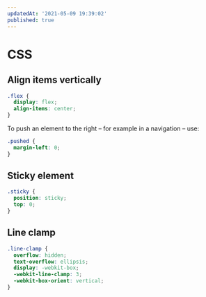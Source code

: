 ```yaml
---
updatedAt: '2021-05-09 19:39:02'
published: true
---
```


# CSS

## Align items vertically

```css
.flex {
  display: flex;
  align-items: center;
}
```

To push an element to the right – for example in a navigation – use:

```css
.pushed {
  margin-left: 0;
}
```

## Sticky element

```css
.sticky {
  position: sticky;
  top: 0;
}
```

## Line clamp

```css
.line-clamp {
  overflow: hidden;
  text-overflow: ellipsis;
  display: -webkit-box;
  -webkit-line-clamp: 3;
  -webkit-box-orient: vertical;
}
```
